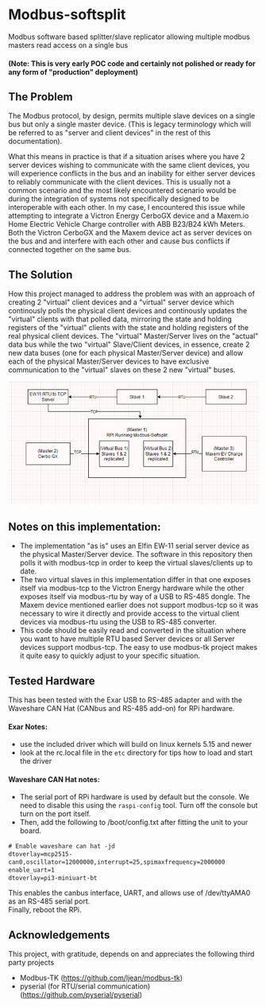 # Modbus-softsplit
Modbus software based splitter/slave replicator allowing multiple modbus masters read access on a single bus
#### (Note: This is very early POC code and certainly not polished or ready for any form of "production" deployment)


## The Problem
The Modbus protocol, by design, permits multiple slave devices on a single bus but only a single master device. (This is legacy 
terminology which will be referred to as "server and client devices" in the rest of this documentation). 

What this means in practice is that if a situation arises where you have 2 server devices wishing to communicate with the same client devices, 
you will experience conflicts in the bus and an inability for either server devices to reliably communicate with the 
client devices.  This is usually not a common scenario and the most likely encountered scenario would be during the integration 
of systems not specifically designed to be interoperable with each other.  In my case, I encountered this issue while 
attempting to integrate a Victron Energy CerboGX device and a Maxem.io Home Electric Vehicle Charge controller with
ABB B23/B24 kWh Meters.  Both the Victron CerboGX and the Maxem device act as server devices on the bus and and interfere
with each other and cause bus conflicts if connected together on the same bus.  

## The Solution
How this project managed to address the problem was with an approach of creating 2 "virtual" client devices and a 
"virtual" server device which continously polls the physical client devices and continously updates the "virtual" 
clients with that polled data, mirroring the state and holding registers of the "virtual" clients with the state and 
holding registers of the real physical client devices. The "virtual" Master/Server lives on the "actual" data bus while
the two "virtual" Slave/Client devices, in essence, create 2 new data buses (one for each physical Master/Server device)
and allow each of the physical Master/Server devices to have exclusive communication to the "virtual" slaves on these 2 
new "virtual" buses.

![screenshot](/layout.png?raw=true)

## Notes on this implementation:
- The implementation "as is" uses an Elfin EW-11 serial server device as the physical Master/Server device. The software
in this repository then polls it with modbus-tcp in order to keep the virtual slaves/clients up to date. 
- The two virtual slaves in this implementation differ in that one exposes itself via modbus-tcp to the Victron 
Energy hardware while the other exposes itself via modbus-rtu by way of a USB to RS-485 dongle.  The Maxem device
mentioned earlier does not support modbus-tcp so it was necessary to wire it directly and provide access to the 
virtual client devices via modbus-rtu using the USB to RS-485 converter.  
- This code should be easily read and converted in the situation where you want to have multiple RTU based Server devices
or all Server devices support modbus-tcp.  The easy to use modbus-tk project makes it quite easy to quickly adjust to 
your specific situation. 

## Tested Hardware
This has been tested with the Exar USB to RS-485 adapter and with the Waveshare CAN Hat (CANbus and RS-485 add-on) for
RPi hardware.

#### Exar Notes:
- use the included driver which will build on linux kernels 5.15 and newer
- look at the rc.local file in the ```etc``` directory for tips how to load and start the driver 

#### Waveshare CAN Hat notes:
- The serial port of RPi hardware is used by default but the console.  We need to disable this using the 
```raspi-config``` tool.  Turn off the console but turn on the port itself.  
- Then, add the following to /boot/config.txt after fitting the unit to your board. 

 ```
 # Enable waveshare can hat -jd
dtoverlay=mcp2515-can0,oscillator=12000000,interrupt=25,spimaxfrequency=2000000
enable_uart=1
dtoverlay=pi3-miniuart-bt
```
This enables the canbus interface, UART, and allows use of /dev/ttyAMA0 as an RS-485 serial port.  
Finally, reboot the RPi. 

## Acknowledgements
This project, with gratitude, depends on and appreciates the following third party projects
- Modbus-TK (https://github.com/ljean/modbus-tk)
- pyserial (for RTU/serial communication) (https://github.com/pyserial/pyserial)
